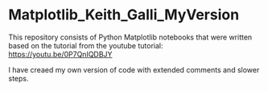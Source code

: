 # Matplotlib_Keith_Galli_MyVersion
This repository consists of Python Matplotlib notebooks that were written based on the tutorial from the youtube tutorial: https://youtu.be/0P7QnIQDBJY

I have creaed my own version of code with extended comments and slower steps.
